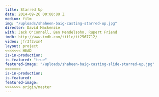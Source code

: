 ```yaml
---
title: Starred Up
date: 2014-09-26 00:00:00 Z
medium: film
img: "/uploads/shaheen-baig-casting-starred-up.jpg"
director: David Mackenzie
with: Jack O'Connell, Ben Mendelsohn, Rupert Friend
imdb: http://www.imdb.com/title/tt2567712/
video: jfr3f2vxn4
layout: project
<<<<<<< HEAD
is-in-production:
is-featured: "true"
featured-image: "/uploads/shaheen-baig-casting-slide-starred-up.jpg"
=======
is-in-production: 
is-featured: 
featured-image: 
>>>>>>> origin/master
---
```


